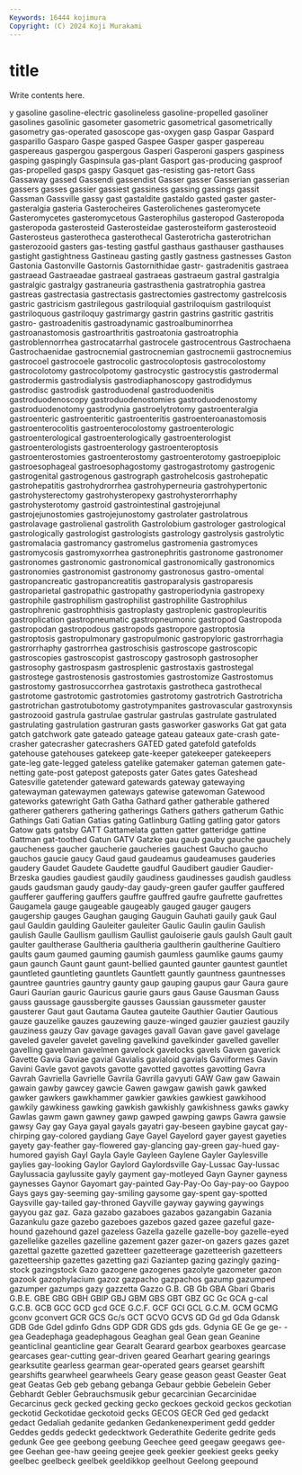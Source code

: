```yaml
---
Keywords: 16444 kojimura
Copyright: (C) 2024 Koji Murakami
---
```


# title

Write contents here.



y gasoline gasoline-electric gasolineless gasoline-propelled gasoliner gasolines gasolinic gasometer gasometric
gasometrical gasometrically gasometry gas-operated gasoscope gas-oxygen gasp Gaspar Gaspard gasparillo
Gasparo Gaspe gasped Gaspee Gasper gasper gaspereau gaspereaus gaspergou gaspergous
Gasperi Gasperoni gaspers gaspiness gasping gaspingly Gaspinsula gas-plant Gasport gas-producing
gasproof gas-propelled gasps gaspy Gasquet gas-resisting gas-retort Gass Gassaway gassed
Gassendi gassendist Gasser gasser Gasserian gasserian gassers gasses gassier gassiest
gassiness gassing gassings gassit Gassman Gassville gassy gast gastaldite gastaldo
gasted gaster gaster- gasteralgia gasteria Gasterocheires Gasterolichenes gasteromycete Gasteromycetes gasteromycetous
Gasterophilus gasteropod Gasteropoda gasteropoda gasterosteid Gasterosteidae gasterosteiform gasterosteoid Gasterosteus gasterotheca
gasterothecal Gasterotricha gasterotrichan gasterozooid gasters gas-testing gastful gasthaus gasthauser gasthauses
gastight gastightness Gastineau gasting gastly gastness gastnesses Gaston Gastonia Gastonville
Gastornis Gastornithidae gastr- gastradenitis gastraea gastraead Gastraeadae gastraeal gastraeas gastraeum
gastral gastralgia gastralgic gastralgy gastraneuria gastrasthenia gastratrophia gastrea gastreas gastrectasia
gastrectasis gastrectomies gastrectomy gastrelcosis gastric gastricism gastrilegous gastriloquial gastriloquism gastriloquist
gastriloquous gastriloquy gastrimargy gastrin gastrins gastritic gastritis gastro- gastroadenitis gastroadynamic
gastroalbuminorrhea gastroanastomosis gastroarthritis gastroatonia gastroatrophia gastroblennorrhea gastrocatarrhal gastrocele gastrocentrous Gastrochaena
Gastrochaenidae gastrocnemial gastrocnemian gastrocnemii gastrocnemius gastrocoel gastrocoele gastrocolic gastrocoloptosis gastrocolostomy
gastrocolotomy gastrocolpotomy gastrocystic gastrocystis gastrodermal gastrodermis gastrodialysis gastrodiaphanoscopy gastrodidymus gastrodisc
gastrodisk gastroduodenal gastroduodenitis gastroduodenoscopy gastroduodenostomies gastroduodenostomy gastroduodenotomy gastrodynia gastroelytrotomy gastroenteralgia
gastroenteric gastroenteritic gastroenteritis gastroenteroanastomosis gastroenterocolitis gastroenterocolostomy gastroenterologic gastroenterological gastroenterologically gastroenterologist
gastroenterologists gastroenterology gastroenteroptosis gastroenterostomies gastroenterostomy gastroenterotomy gastroepiploic gastroesophageal gastroesophagostomy gastrogastrotomy
gastrogenic gastrogenital gastrogenous gastrograph gastrohelcosis gastrohepatic gastrohepatitis gastrohydrorrhea gastrohyperneuria gastrohypertonic
gastrohysterectomy gastrohysteropexy gastrohysterorrhaphy gastrohysterotomy gastroid gastrointestinal gastrojejunal gastrojejunostomies gastrojejunostomy gastrolater
gastrolatrous gastrolavage gastrolienal gastrolith Gastrolobium gastrologer gastrological gastrologically gastrologist gastrologists
gastrology gastrolysis gastrolytic gastromalacia gastromancy gastromelus gastromenia gastromyces gastromycosis gastromyxorrhea
gastronephritis gastronome gastronomer gastronomes gastronomic gastronomical gastronomically gastronomics gastronomies gastronomist
gastronomy gastronosus gastro-omental gastropancreatic gastropancreatitis gastroparalysis gastroparesis gastroparietal gastropathic gastropathy
gastroperiodynia gastropexy gastrophile gastrophilism gastrophilist gastrophilite Gastrophilus gastrophrenic gastrophthisis gastroplasty
gastroplenic gastropleuritis gastroplication gastropneumatic gastropneumonic gastropod Gastropoda gastropodan gastropodous gastropods
gastropore gastroptosia gastroptosis gastropulmonary gastropulmonic gastropyloric gastrorrhagia gastrorrhaphy gastrorrhea gastroschisis
gastroscope gastroscopic gastroscopies gastroscopist gastroscopy gastrosoph gastrosopher gastrosophy gastrospasm gastrosplenic
gastrostaxis gastrostegal gastrostege gastrostenosis gastrostomies gastrostomize Gastrostomus gastrostomy gastrosuccorrhea gastrotaxis
gastrotheca gastrothecal gastrotome gastrotomic gastrotomies gastrotomy gastrotrich Gastrotricha gastrotrichan gastrotubotomy
gastrotympanites gastrovascular gastroxynsis gastrozooid gastrula gastrulae gastrular gastrulas gastrulate gastrulated
gastrulating gastrulation gastruran gasts gasworker gasworks Gat gat gata gatch
gatchwork gate gateado gateage gateau gateaux gate-crash gate-crasher gatecrasher gatecrashers
GATED gated gatefold gatefolds gatehouse gatehouses gatekeep gate-keeper gatekeeper gatekeepers
gate-leg gate-legged gateless gatelike gatemaker gateman gatemen gate-netting gate-post gatepost
gateposts gater Gates gates Gateshead Gatesville gatetender gateward gatewards gateway
gatewaying gatewayman gatewaymen gateways gatewise gatewoman Gatewood gateworks gatewright Gath
Gatha Gathard gather gatherable gathered gatherer gatherers gathering gatherings Gathers
gathers gatherum Gathic Gathings Gati Gatian Gatias gating Gatlinburg Gatling
gatling gator gators Gatow gats gatsby GATT Gattamelata gatten gatter
gatteridge gattine Gattman gat-toothed Gatun GATV Gatzke gau gaub gauby
gauche gauchely gaucheness gaucher gaucherie gaucheries gauchest Gaucho gaucho gauchos
gaucie gaucy Gaud gaud gaudeamus gaudeamuses gauderies gaudery Gaudet Gaudete
Gaudette gaudful Gaudibert gaudier Gaudier-Brzeska gaudies gaudiest gaudily gaudiness gaudinesses
gaudish gaudless gauds gaudsman gaudy gaudy-day gaudy-green gaufer gauffer gauffered
gaufferer gauffering gauffers gauffre gauffred gaufre gaufrette gaufrettes Gaugamela gauge
gaugeable gaugeably gauged gauger gaugers gaugership gauges Gaughan gauging Gauguin
Gauhati gauily gauk Gaul gaul Gauldin gaulding Gauleiter gauleiter Gaulic
Gaulin gaulin Gaulish gaulish Gaulle Gaullism gaullism Gaullist gauloiserie gauls
gaulsh Gault gault gaulter gaultherase Gaultheria gaultheria gaultherin gaultherine Gaultiero
gaults gaum gaumed gauming gaumish gaumless gaumlike gaums gaumy gaun
gaunch Gaunt gaunt gaunt-bellied gaunted gaunter gauntest gauntlet gauntleted gauntleting
gauntlets Gauntlett gauntly gauntness gauntnesses gauntree gauntries gauntry gaunty gaup
gauping gaupus gaur Gaura gaure Gauri Gaurian gauric Gauricus gaurie
gaurs gaus Gause Gausman Gauss gauss gaussage gaussbergite gausses Gaussian
gaussmeter gauster gausterer Gaut gaut Gautama Gautea gauteite Gauthier Gautier
Gautious gauze gauzelike gauzes gauzewing gauze-winged gauzier gauziest gauzily gauziness
gauzy Gav gavage gavages gavall Gavan gave gavel gavelage gaveled
gaveler gavelet gaveling gavelkind gavelkinder gavelled gaveller gavelling gavelman gavelmen
gavelock gavelocks gavels Gaven gaverick Gavette Gavia Gaviae gavial Gavialis
gavialoid gavials Gaviiformes Gavin Gavini Gavle gavot gavots gavotte gavotted
gavottes gavotting Gavra Gavrah Gavriella Gavrielle Gavrila Gavrilla gavyuti GAW
Gaw gaw Gawain gawain gawby gawcey gawcie Gawen gawgaw gawish
gawk gawked gawker gawkers gawkhammer gawkier gawkies gawkiest gawkihood gawkily
gawkiness gawking gawkish gawkishly gawkishness gawks gawky Gawlas gawm gawn
gawney gawp gawped gawping gawps Gawra gawsie gawsy Gay gay
Gaya gayal gayals gayatri gay-beseen gaybine gaycat gay-chirping gay-colored gaydiang
Gaye Gayel Gayelord gayer gayest gayeties gayety gay-feather gay-flowered gay-glancing
gay-green gay-hued gay-humored gayish Gayl Gayla Gayle Gayleen Gaylene Gayler
Gaylesville gaylies gay-looking Gaylor Gaylord Gaylordsville Gay-Lussac Gay-lussac Gaylussacia gaylussite
gayly gayment gay-motleyed Gayn Gayner gayness gaynesses Gaynor Gayomart gay-painted
Gay-Pay-Oo Gay-pay-oo Gaypoo Gays gays gay-seeming gay-smiling gaysome gay-spent gay-spotted
Gaysville gay-tailed gay-throned Gayville gayway gaywing gaywings gayyou gaz gaz.
Gaza gazabo gazaboes gazabos gazangabin Gazania Gazankulu gaze gazebo gazeboes
gazebos gazed gazee gazeful gaze-hound gazehound gazel gazeless Gazella gazelle
gazelle-boy gazelle-eyed gazellelike gazelles gazelline gazement gazer gazer-on gazers gazes
gazet gazettal gazette gazetted gazetteer gazetteerage gazetteerish gazetteers gazetteership gazettes
gazetting gazi Gaziantep gazing gazingly gazing-stock gazingstock Gazo gazogene gazogenes
gazolyte gazometer gazon gazook gazophylacium gazoz gazpacho gazpachos gazump gazumped
gazumper gazumps gazy gazzetta Gazzo G.B. GB Gb GBA Gbari
Gbaris G.B.E. GBE GBG GBH GBIP GBJ GBM GBS GBT
GBZ GC Gc GCA g-cal G.C.B. GCB GCC GCD gcd
GCE G.C.F. GCF GCI GCL G.C.M. GCM GCMG gconv gconvert
GCR GCS Gc/s GCT GCVO GCVS GD Gd gd Gda
Gdansk GDB Gde Gdel gdinfo Gdns GDP GDR GDS gds
gds. Gdynia GE Ge ge ge- -gea Geadephaga geadephagous Geaghan
geal Gean gean Geanine geanticlinal geanticline gear Gearalt Gearard gearbox
gearboxes gearcase gearcases gear-cutting gear-driven geared Gearhart gearing gearings gearksutite
gearless gearman gear-operated gears gearset gearshift gearshifts gearwheel gearwheels Geary
gease geason geast Geaster Geat geat Geatas Geb geb gebang
gebanga Gebaur gebbie Gebelein Geber Gebhardt Gebler Gebrauchsmusik gebur gecarcinian
Gecarcinidae Gecarcinus geck gecked gecking gecko geckoes geckoid geckos geckotian
geckotid Geckotidae geckotoid gecks GECOS GECR Ged ged gedackt gedact
Gedaliah gedanite gedanken Gedankenexperiment gedd gedder Geddes gedds gedeckt gedecktwork
Gederathite Gederite gedrite geds gedunk Gee gee geebong geebung Geechee
geed geegaw geegaws gee-gee Geehan gee-haw geeing geejee geek geekier
geekiest geeks geeky geelbec geelbeck geelbek geeldikkop geelhout Geelong geepound
